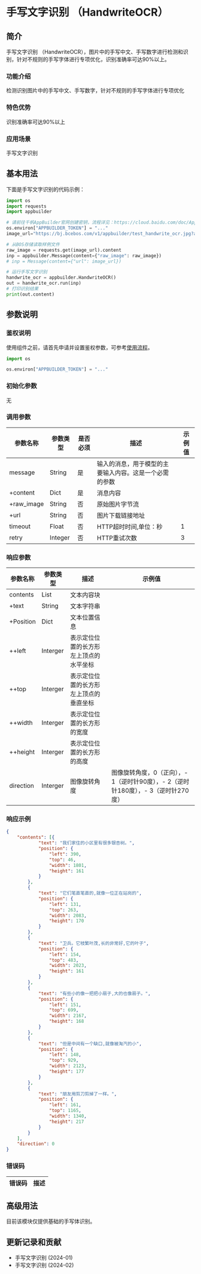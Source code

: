# 手写文字识别 （HandwriteOCR）

## 简介
手写文字识别 （HandwriteOCR），图片中的手写中文、手写数字进行检测和识别，针对不规则的手写字体进行专项优化，识别准确率可达90%以上。


### 功能介绍
检测识别图片中的手写中文、手写数字，针对不规则的手写字体进行专项优化


### 特色优势
识别准确率可达90%以上

### 应用场景
手写文字识别


## 基本用法

下面是手写文字识别的代码示例：
```python
import os
import requests
import appbuilder

# 请前往千帆AppBuilder官网创建密钥，流程详见：https://cloud.baidu.com/doc/AppBuilder/s/Olq6grrt6#1%E3%80%81%E5%88%9B%E5%BB%BA%E5%AF%86%E9%92%A5
os.environ["APPBUILDER_TOKEN"] = "..."
image_url="https://bj.bcebos.com/v1/appbuilder/test_handwrite_ocr.jpg?authorization=bce-auth-v1%2FALTAKGa8m4qCUasgoljdEDAzLm%2F2024-01-23T11%3A58%3A09Z%2F-1%2Fhost%2F677f93445fb65157bee11cd492ce213d5c56e7a41827e45ce7e32b083d195c8b"

# 从BOS存储读取样例文件
raw_image = requests.get(image_url).content
inp = appbuilder.Message(content={"raw_image": raw_image})
# inp = Message(content={"url": image_url})

# 运行手写文字识别
handwrite_ocr = appbuilder.HandwriteOCR()
out = handwrite_ocr.run(inp)
# 打印识别结果
print(out.content) 

```


## 参数说明

### 鉴权说明
使用组件之前，请首先申请并设置鉴权参数，可参考[使用流程](https://cloud.baidu.com/doc/AppBuilder/s/Olq6grrt6#1%E3%80%81%E5%88%9B%E5%BB%BA%E5%AF%86%E9%92%A5)。
```python
import os 

os.environ["APPBUILDER_TOKEN"] = "..."
```

### 初始化参数

无

### 调用参数 
| 参数名称       | 参数类型   | 是否必须 | 描述                          |示例值|
|------------|--------|------|-----------------------------|---|
| message    | String | 是    | 输入的消息，用于模型的主要输入内容。这是一个必需的参数 ||
| +content   | Dict   | 是    | 消息内容                        ||
| +raw_image | String | 否    | 原始图片字节流                     ||
| +url       | String   | 否    | 图片下载链接地址                    ||
|timeout| Float   | 否    | HTTP超时时间,单位：秒               |1||
|retry|Integer| 否    | HTTP重试次数                    |3||

   
### 响应参数
| 参数名称      | 参数类型     | 描述 | 示例值                                                             |
|-----------|----------|--|-----------------------------------------------------------------|
| contents  | List     | 文本内容块 | |
| +text     | String   | 文本字符串 | |
| +Position | Dict     | 文本位置信息 | |
| ++left    | Interger | 表示定位位置的长方形左上顶点的水平坐标 | |
| ++top      | Interger |  表示定位位置的长方形左上顶点的垂直坐标| |
| ++width   | Interger | 表示定位位置的长方形的宽度 | |
| ++height  | Interger | 表示定位位置的长方形的高度 | |
| direction | Interger | 图像旋转角度 | 图像旋转角度，0（正向），- 1（逆时针90度），- 2（逆时针180度），- 3（逆时针270度）|

### 响应示例
```json
{
	"contents": [{
			"text": "我们家住的小区里有很多银杏树。",
			"position": {
				"left": 390,
				"top": 46,
				"width": 1801,
				"height": 161
			}
		},
		{
			"text": "它们笔直笔直的,就像一位正在站岗的",
			"position": {
				"left": 131,
				"top": 263,
				"width": 2083,
				"height": 170
			}
		},
		{
			"text": "卫兵。它枝繁叶茂,长的非常好,它的叶子",
			"position": {
				"left": 154,
				"top": 483,
				"width": 2023,
				"height": 161
			}
		},
		{
			"text": "有些小的像一把把小扇子,大的也像扇子。",
			"position": {
				"left": 151,
				"top": 699,
				"width": 2167,
				"height": 168
			}
		},
		{
			"text": "但是中间有一个缺口,就像被淘汽的小",
			"position": {
				"left": 148,
				"top": 929,
				"width": 2123,
				"height": 177
			}
		},
		{
			"text": "朋友用剪刀剪掉了一样。",
			"position": {
				"left": 161,
				"top": 1165,
				"width": 1340,
				"height": 217
			}
		}
	],
	"direction": 0
}
```

### 错误码
|错误码|描述|
|------|---|

## 高级用法
目前该模块仅提供基础的手写体识别。


## 更新记录和贡献
* 手写文字识别 (2024-01)
* 手写文字识别 (2024-02)
